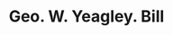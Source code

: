 ---
doi: 10.7916/D8RZ0Q6W
date_other: '1912'
date_other_textual: '1912'
form: printed ephemera
genre:
- Invoices
name:
- Geo. W. Yeagley
object_in_context_url: https://biggert.cul.columbia.edu/items/view/ave_biggert_01506
subject_hierarchical_geographic:
- Reading, Pennsylvania, United States
subject_name:
- Geo. W. Yeagley
title: Geo. W. Yeagley. Bill
sort_title: Geo. W. Yeagley. Bill
call_number: ave_biggert_01506
coordinates:
- 40.34166666666667,-75.9263888888889
pid: ave_biggert_01506
identifiers: ave_biggert_01506
thumbnail: https://derivativo-3.library.columbia.edu/iiif/2/ldpd:343989/full/!256,256/0/native.jpg
permalink: /biggert/ave_biggert_01506/
layout: iiif-image-page
---